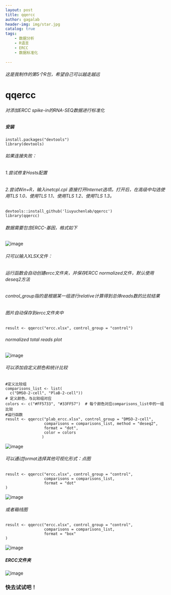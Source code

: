 ```yaml
---
layout: post
title: qqercc
author: gagalab
header-img: img/star.jpg
catalog: true
tags:
    - 数据分析
    - R语言
    - ERCC
    - 数据标准化
    
---
```


###### 这是我制作的第5个R包，希望自己可以越走越远


# qqercc 
###### 对添加ERCC spike-in的RNA-SEQ数据进行标准化
##### 安装

```
install.packages("devtools")
library(devtools)
```

###### 如果连接失败：  
###### 1.尝试修复Hosts配置  
###### 2.尝试Win+R，输入inetcpl.cpl 直接打开Internet选项。打开后，在高级中勾选使用TLS 1.0、使用TLS 1.1、使用TLS 1.2、使用TLS 1.3。

```
devtools::install_github('liuyuchenlab/qqercc')  
library(qqercc)  
```
###### 数据需要包含ERCC-基因，格式如下

![image](https://github.com/user-attachments/assets/e63b865a-7cc6-441a-be71-c73ad5575ad0)


###### 只可以输入XLSX文件：  
###### 运行函数会自动创建ercc文件夹，并保存ERCC normalized文件，默认使用deseq2方法
###### control_group指的是根据某一组进行relative计算得到总体reads数的比较结果
###### 图片自动保存到ercc文件夹中

```
result <- qqercc("ercc.xlsx", control_group = "control")  
```
###### normalized total reads plot  

![image](https://github.com/user-attachments/assets/4e754b12-9064-4a58-bfb2-4ab76a14ba27)

###### 可以添加自定义颜色和统计比较

```
#定义比较组
comparisons_list <- list(
  c("DMSO-2-cell", "PlaB-2-cell"))
# 定义颜色，与比较组对应
colors <- c("#FF5733", "#33FF57")  # 每个颜色对应comparisons_list中的一组比较
#运行函数
result <- qqercc("plab_ercc.xlsx", control_group = "DMSO-2-cell", 
                 comparisons = comparisons_list, method = "deseq2", 
                 format = "dot", 
                 color = colors
                )
```
![image](https://github.com/user-attachments/assets/7241afa4-73af-4550-944f-343e8919dab8)


###### 可以通过format选择其他可视化形式：点图

```
result <- qqercc("ercc.xlsx", control_group = "control", 
                 comparisons = comparisons_list,
                 format = "dot"
)
```

![image](https://github.com/user-attachments/assets/9910f215-20d4-4eb0-bedd-6053516420c0)

###### 或者箱线图

```
result <- qqercc("ercc.xlsx", control_group = "control", 
                 comparisons = comparisons_list,
                 format = "box"
)
```

![image](https://github.com/user-attachments/assets/e5e39733-85fb-4dbd-a474-7bdda9f61eba)


##### ERCC文件夹

![image](https://github.com/user-attachments/assets/eb67441a-397c-4820-98ff-32f3832acfca)

### 快去试试吧！





